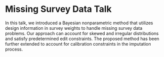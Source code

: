 # Missing Survey Data Talk 
In this talk, we introduced a Bayesian nonparametric method that utilizes design information in survey weights to handle missing survey data problems. Our approach can account for skewed and irregular distributions and satisfy predetermined edit constraints. The proposed method has been further extended to account for calibration constraints in the imputation process. 
